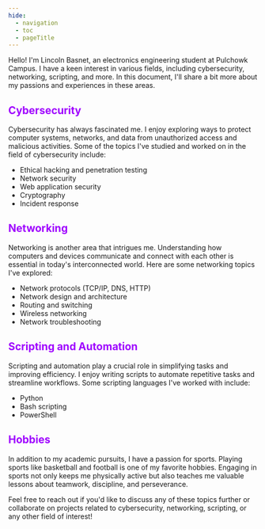 ```yaml
---
hide:
  - navigation
  - toc
  - pageTitle
---
```

<style>
  .md-typeset h1,
  .md-content__button {
    display: none;
  }
</style>
Hello! I'm Lincoln Basnet, an electronics engineering student at Pulchowk Campus. I have a keen interest in various fields, including cybersecurity, networking, scripting, and more. In this document, I'll share a bit more about my passions and experiences in these areas.

## <span style="color:#9f00ff">Cybersecurity</span>

Cybersecurity has always fascinated me. I enjoy exploring ways to protect computer systems, networks, and data from unauthorized access and malicious activities. Some of the topics I've studied and worked on in the field of cybersecurity include:

- Ethical hacking and penetration testing 
-  Network security 
-  Web application security
-  Cryptography
-  Incident response


## <span style="color:#9f00ff">Networking</span>

Networking is another area that intrigues me. Understanding how computers and devices communicate and connect with each other is essential in today's interconnected world. Here are some networking topics I've explored:

- Network protocols (TCP/IP, DNS, HTTP)
- Network design and architecture
- Routing and switching
- Wireless networking
- Network troubleshooting

## <span style="color:#9f00ff">Scripting and Automation</span>

Scripting and automation play a crucial role in simplifying tasks and improving efficiency. I enjoy writing scripts to automate repetitive tasks and streamline workflows. Some scripting languages I've worked with include:

- Python
- Bash scripting
- PowerShell

## <span style="color:#9f00ff">Hobbies</span>

In addition to my academic pursuits, I have a passion for sports. Playing sports like basketball and football is one of my favorite hobbies. Engaging in sports not only keeps me physically active but also teaches me valuable lessons about teamwork, discipline, and perseverance.

Feel free to reach out if you'd like to discuss any of these topics further or collaborate on projects related to cybersecurity, networking, scripting, or any other field of interest!

